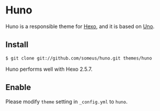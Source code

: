 # Huno

Huno is a responsible theme for [Hexo](http://hexo.io/), and it is based on [Uno](https://github.com/daleanthony/uno/).


## Install

```
$ git clone git://github.com/someus/huno.git themes/huno
```

Huno performs well with Hexo 2.5.7.

## Enable
Please modify `theme` setting in `_config.yml` to `huno`.
